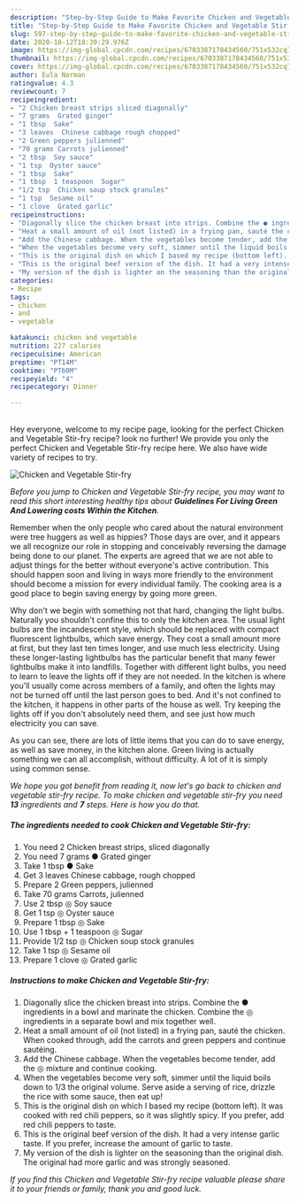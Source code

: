 ```yaml
---
description: "Step-by-Step Guide to Make Favorite Chicken and Vegetable Stir-fry"
title: "Step-by-Step Guide to Make Favorite Chicken and Vegetable Stir-fry"
slug: 597-step-by-step-guide-to-make-favorite-chicken-and-vegetable-stir-fry
date: 2020-10-12T18:39:29.976Z
image: https://img-global.cpcdn.com/recipes/6703387178434560/751x532cq70/chicken-and-vegetable-stir-fry-recipe-main-photo.jpg
thumbnail: https://img-global.cpcdn.com/recipes/6703387178434560/751x532cq70/chicken-and-vegetable-stir-fry-recipe-main-photo.jpg
cover: https://img-global.cpcdn.com/recipes/6703387178434560/751x532cq70/chicken-and-vegetable-stir-fry-recipe-main-photo.jpg
author: Eula Norman
ratingvalue: 4.3
reviewcount: 7
recipeingredient:
- "2 Chicken breast strips sliced diagonally"
- "7 grams  Grated ginger"
- "1 tbsp  Sake"
- "3 leaves  Chinese cabbage rough chopped"
- "2 Green peppers julienned"
- "70 grams Carrots julienned"
- "2 tbsp  Soy sauce"
- "1 tsp  Oyster sauce"
- "1 tbsp  Sake"
- "1 tbsp  1 teaspoon  Sugar"
- "1/2 tsp  Chicken soup stock granules"
- "1 tsp  Sesame oil"
- "1 clove  Grated garlic"
recipeinstructions:
- "Diagonally slice the chicken breast into strips. Combine the ● ingredients in a bowl and marinate the chicken. Combine the ◎ ingredients in a separate bowl and mix together well."
- "Heat a small amount of oil (not listed) in a frying pan, sauté the chicken. When cooked through, add the carrots and green peppers and continue sautéing."
- "Add the Chinese cabbage. When the vegetables become tender, add the ◎ mixture and continue cooking."
- "When the vegetables become very soft, simmer until the liquid boils down to 1/3 the original volume. Serve aside a serving of rice, drizzle the rice with some sauce, then eat up!"
- "This is the original dish on which I based my recipe (bottom left). It was cooked with red chili peppers, so it was slightly spicy. If you prefer, add red chili peppers to taste."
- "This is the original beef version of the dish. It had a very intense garlic taste. If you prefer, increase the amount of garlic to taste."
- "My version of the dish is lighter on the seasoning than the original dish. The original had more garlic and was strongly seasoned."
categories:
- Recipe
tags:
- chicken
- and
- vegetable

katakunci: chicken and vegetable 
nutrition: 227 calories
recipecuisine: American
preptime: "PT14M"
cooktime: "PT60M"
recipeyield: "4"
recipecategory: Dinner

---
```

<br>
Hey everyone, welcome to my recipe page, looking for the perfect Chicken and Vegetable Stir-fry recipe? look no further! We provide you only the perfect Chicken and Vegetable Stir-fry recipe here. We also have wide variety of recipes to try.
<br>


![Chicken and Vegetable Stir-fry](https://img-global.cpcdn.com/recipes/6703387178434560/751x532cq70/chicken-and-vegetable-stir-fry-recipe-main-photo.jpg)

<i>Before you jump to Chicken and Vegetable Stir-fry recipe, you may want to read this short interesting healthy tips about 
<strong>Guidelines For Living Green And Lowering costs Within the Kitchen</strong>.</i>
</br>

Remember when the only people who cared about the natural environment were tree huggers as well as hippies? Those days are over, and it appears we all recognize our role in stopping and conceivably reversing the damage being done to our planet. The experts are agreed that we are not able to adjust things for the better without everyone's active contribution. This should happen soon and living in ways more friendly to the environment should become a mission for every individual family. The cooking area is a good place to begin saving energy by going more green.

Why don't we begin with something not that hard, changing the light bulbs. Naturally you shouldn't confine this to only the kitchen area. The usual light bulbs are the incandescent style, which should be replaced with compact fluorescent lightbulbs, which save energy. They cost a small amount more at first, but they last ten times longer, and use much less electricity. Using these longer-lasting lightbulbs has the particular benefit that many fewer lightbulbs make it into landfills. Together with different light bulbs, you need to learn to leave the lights off if they are not needed. In the kitchen is where you'll usually come across members of a family, and often the lights may not be turned off until the last person goes to bed. And it's not confined to the kitchen, it happens in other parts of the house as well. Try keeping the lights off if you don't absolutely need them, and see just how much electricity you can save.

As you can see, there are lots of little items that you can do to save energy, as well as save money, in the kitchen alone. Green living is actually something we can all accomplish, without difficulty. A lot of it is simply using common sense.


<i>We hope you got benefit from reading it, now let's go back to chicken and vegetable stir-fry recipe. To make chicken and vegetable stir-fry you need <strong>13</strong> ingredients and <strong>7</strong> steps. Here is how you do that.
</i>

##### The ingredients needed to cook Chicken and Vegetable Stir-fry:

1. You need 2 Chicken breast strips, sliced diagonally
1. You need 7 grams ● Grated ginger
1. Take 1 tbsp ● Sake
1. Get 3 leaves  Chinese cabbage, rough chopped
1. Prepare 2 Green peppers, julienned
1. Take 70 grams Carrots, julienned
1. Use 2 tbsp ◎ Soy sauce
1. Get 1 tsp ◎ Oyster sauce
1. Prepare 1 tbsp ◎ Sake
1. Use 1 tbsp + 1 teaspoon ◎ Sugar
1. Provide 1/2 tsp ◎ Chicken soup stock granules
1. Take 1 tsp ◎ Sesame oil
1. Prepare 1 clove ◎ Grated garlic


##### Instructions to make Chicken and Vegetable Stir-fry:

1. Diagonally slice the chicken breast into strips. Combine the ● ingredients in a bowl and marinate the chicken. Combine the ◎ ingredients in a separate bowl and mix together well.
1. Heat a small amount of oil (not listed) in a frying pan, sauté the chicken. When cooked through, add the carrots and green peppers and continue sautéing.
1. Add the Chinese cabbage. When the vegetables become tender, add the ◎ mixture and continue cooking.
1. When the vegetables become very soft, simmer until the liquid boils down to 1/3 the original volume. Serve aside a serving of rice, drizzle the rice with some sauce, then eat up!
1. This is the original dish on which I based my recipe (bottom left). It was cooked with red chili peppers, so it was slightly spicy. If you prefer, add red chili peppers to taste.
1. This is the original beef version of the dish. It had a very intense garlic taste. If you prefer, increase the amount of garlic to taste.
1. My version of the dish is lighter on the seasoning than the original dish. The original had more garlic and was strongly seasoned.


<i>If you find this Chicken and Vegetable Stir-fry recipe valuable please share it to your friends or family, thank you and good luck.</i>
